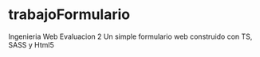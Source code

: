 # trabajoFormulario
Ingenieria Web Evaluacion 2
Un simple formulario web construido con TS, SASS y Html5
